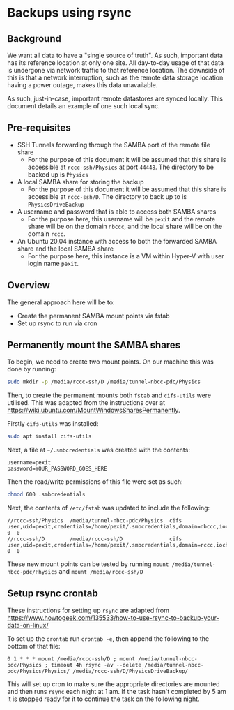 # Backups using rsync

## Background

We want all data to have a "single source of truth". As such, important data
has its reference location at only one site. All day-to-day usage of that data
is undergone via network traffic to that reference location. The downside of
this is that a network interruption, such as the remote data storage location
having a power outage, makes this data unavailable.

As such, just-in-case, important remote datastores are synced locally. This
document details an example of one such local sync.

## Pre-requisites

* SSH Tunnels forwarding through the SAMBA port of the remote file share
  * For the purpose of this document it will be assumed that this share is
    accessible at `rccc-ssh/Physics` at port `44448`. The directory to be
    backed up is `Physics`
* A local SAMBA share for storing the backup
  * For the purpose of this document it will be assumed that this share is
    accessible at `rccc-ssh/D`. The directory to back up to is
    `PhysicsDriveBackup`
* A username and password that is able to access both SAMBA shares
  * For the purpose here, this username will be `pexit` and the remote share
    will be on the domain `nbccc`, and the local share will be on the domain
    `rccc`.
* An Ubuntu 20.04 instance with access to both the forwarded SAMBA share and
  the local SAMBA share
  * For the purpose here, this instance is a VM within Hyper-V with user login
    name `pexit`.

## Overview

The general approach here will be to:

* Create the permanent SAMBA mount points via fstab
* Set up rsync to run via cron

## Permanently mount the SAMBA shares

To begin, we need to create two mount points. On our machine this was done by
running:

```bash
sudo mkdir -p /media/rccc-ssh/D /media/tunnel-nbcc-pdc/Physics
```

Then, to create the permanent mounts both `fstab` and `cifs-utils` were
utilised. This was adapted from the instructions over at
<https://wiki.ubuntu.com/MountWindowsSharesPermanently>.

Firstly `cifs-utils` was installed:

```bash
sudo apt install cifs-utils
```

Next, a file at `~/.smbcredentials` was created with the contents:

```text
username=pexit
password=YOUR_PASSWORD_GOES_HERE
```

Then the read/write permissions of this file were set as such:

```bash
chmod 600 .smbcredentials
```

Next, the contents of `/etc/fstab` was updated to include the following:

```fstab
//rccc-ssh/Physics  /media/tunnel-nbcc-pdc/Physics  cifs  user,uid=pexit,credentials=/home/pexit/.smbcredentials,domain=nbccc,iocharset=utf8,port=44448  0  0
//rccc-ssh/D        /media/rccc-ssh/D               cifs  user,uid=pexit,credentials=/home/pexit/.smbcredentials,domain=rccc,iocharset=utf8              0  0
```

These new mount points can be tested by running
`mount /media/tunnel-nbcc-pdc/Physics` and `mount /media/rccc-ssh/D`

## Setup rsync crontab

These instructions for setting up `rsync` are adapted from
<https://www.howtogeek.com/135533/how-to-use-rsync-to-backup-your-data-on-linux/>

To set up the `crontab` run `crontab -e`, then append the following to the
bottom of that file:

```crontab
0 1 * * * mount /media/rccc-ssh/D ; mount /media/tunnel-nbcc-pdc/Physics ; timeout 4h rsync -av --delete /media/tunnel-nbcc-pdc/Physics/Physics/ /media/rccc-ssh/D/PhysicsDriveBackup/
```

This will set up cron to make sure the appropriate directories are mounted and
then runs `rsync` each night at 1 am. If the task hasn't completed by 5 am it
is stopped ready for it to continue the task on the following night.
